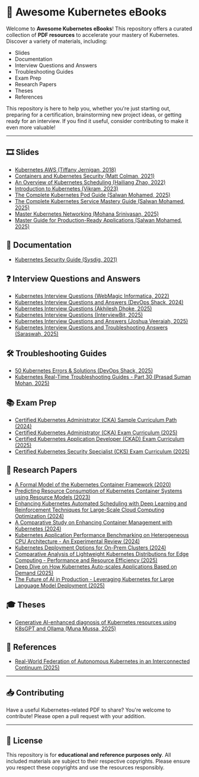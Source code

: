 # 📘 Awesome Kubernetes eBooks

Welcome to **Awesome Kubernetes eBooks**! This repository offers a curated collection of **PDF resources** to accelerate your mastery of Kubernetes. Discover a variety of materials, including:

- Slides
- Documentation
- Interview Questions and Answers
- Troubleshooting Guides
- Exam Prep
- Research Papers
- Theses
- References

This repository is here to help you, whether you're just starting out, preparing for a certification, brainstorming new project ideas, or getting ready for an interview. If you find it useful, consider contributing to make it even more valuable!

---
## 🎞️ Slides
- [Kubernetes AWS (Tiffany Jernigan, 2018)](<Slides/Kubernetes AWS (Tiffany Jernigan, 2018).pdf>)
- [Containers and Kubernetes Security (Matt Colman, 2021)](<Slides/Containers and Kubernetes Security (Matt Colman, 2021).pdf>)
- [An Overview of Kubernetes Scheduling (Hailiang Zhao, 2022)](<Slides/An Overview of Kubernetes Scheduling (Hailiang Zhao, 2022).pdf>)
- [Introduction to Kubernetes (Vikram, 2023)](<Slides/Introduction to Kubernetes (Vikram, 2023).pdf>)
- [The Complete Kubernetes Pod Guide (Salwan Mohamed, 2025)](<Slides/The Complete Kubernetes Pod Guide (Salwan Mohamed, 2025).pdf>)
- [The Complete Kubernetes Service Mastery Guide (Salwan Mohamed, 2025)](<Slides/The Complete Kubernetes Service Mastery Guide (Salwan Mohamed, 2025).pdf>)
- [Master Kubernetes Networking (Mohana Srinivasan, 2025)](<Slides/Master Kubernetes Networking (Mohana Srinivasan, 2025).pdf>)
- [Master Guide for Production-Ready Applications (Salwan Mohamed, 2025)](<Slides/Master Guide for Production-Ready Applications (Salwan Mohamed, 2025).pdf>)

## 📘 Documentation
- [Kubernetes Security Guide (Sysdig, 2021)](<Documentation/Kubernetes Security Guide (Sysdig, 2021).pdf>)

## ❓ Interview Questions and Answers
- [Kubernetes Interview Questions (WebMagic Informatica, 2022)](<Interview Questions and Answers/Kubernetes Interview Questions (WebMagic Informatica, 2022).pdf>)
- [Kubernetes Interview Questions and Answers (DevOps Shack, 2024)](<Interview Questions and Answers/Kubernetes Interview Questions and Answers (DevOps Shack, 2024).pdf>)
- [Kubernetes Interview Questions (Akhilesh Dhoke, 2025)](<Interview Questions and Answers/Kubernetes Interview Questions (Akhilesh Dhoke, 2025).pdf>)
- [Kubernetes Interview Questions (InterviewBit, 2025)](<Interview Questions and Answers/Kubernetes Interview Questions (InterviewBit, 2025).pdf>)
- [Kubernetes Interview Questions and Answers (Joshua Veeraiah, 2025)](<Interview Questions and Answers/Kubernetes Interview Questions and Answers (Joshua Veeraiah, 2025).pdf>)
- [Kubernetes Interview Questions and Troubleshooting Answers (Saraswah, 2025)](<Interview Questions and Answers/Kubernetes Interview Questions and Troubleshooting Answers (Saraswah, 2025).pdf>)

## 🛠️ Troubleshooting Guides
- [50 Kubernetes Errors & Solutions (DevOps Shack, 2025)](<Troubleshooting Guides/50 Kubernetes Errors & Solutions (DevOps Shack, 2025).pdf>)
- [Kubernetes Real-Time Troubleshooting Guides - Part 30 (Prasad Suman Mohan, 2025)](<Troubleshooting Guides/Kubernetes Real-Time Troubleshooting Guides - Part 30 (Prasad Suman Mohan, 2025).pdf>)

## 📚 Exam Prep
- [Certified Kubernetes Administrator (CKA) Sample Curriculum Path (2024)](<Exam Prep/Certified Kubernetes Administrator (CKA) Sample Curriculum Path (2024).pdf>)
- [Certified Kubernetes Administrator (CKA) Exam Curriculum (2025)](<Exam Prep/Certified Kubernetes Administrator (CKA) Exam Curriculum (2025).pdf>)
- [Certified Kubernetes Application Developer (CKAD) Exam Curriculum (2025)](<Exam Prep/Certified Kubernetes Application Developer (CKAD) Exam Curriculum (2025).pdf>)
- [Certified Kubernetes Security Specialist (CKS) Exam Curriculum (2025)](<Exam Prep/Certified Kubernetes Security Specialist (CKS) Exam Curriculum (2025).pdf>)

## 📖 Research Papers
- [A Formal Model of the Kubernetes Container Framework (2020)](<Research Papers/A Formal Model of the Kubernetes Container Framework (2020).pdf>)
- [Predicting Resource Consumption of Kubernetes Container Systems using Resource Models (2023)](<Research Papers/Predicting Resource Consumption of Kubernetes Container Systems using Resource Models (2023).pdf>)
- [Enhancing Kubernetes Automated Scheduling with Deep  Learning and Reinforcement Techniques for Large-Scale Cloud Computing Optimization (2024)](<Research Papers/Enhancing Kubernetes Automated Scheduling with Deep  Learning and Reinforcement Techniques for Large-Scale Cloud Computing Optimization (2024).pdf>)
- [A Comparative Study on Enhancing Container Management with Kubernetes (2024)](<Research Papers/A Comparative Study on Enhancing Container Management with Kubernetes (2024).pdf>)
- [Kubernetes Application Performance Benchmarking on Heterogeneous CPU Architecture - An Experimental Review (2024)](<Research Papers/Kubernetes Application Performance Benchmarking on Heterogeneous CPU Architecture - An Experimental Review (2024).pdf>)
- [Kubernetes Deployment Options for On-Prem Clusters (2024)](<Research Papers/Kubernetes Deployment Options for On-Prem Clusters (2024).pdf>)
- [Comparative Analysis of Lightweight Kubernetes Distributions for Edge Computing - Performance and Resource Efficiency (2025)](<Research Papers/Comparative Analysis of Lightweight Kubernetes Distributions for Edge Computing - Performance and Resource Efficiency (2025).pdf>)
- [Deep Dive on How Kubernetes Auto-scales Applications Based on Demand (2025)](<Research Papers/Deep Dive on How Kubernetes Auto-scales Applications Based on Demand (2025).pdf>)
- [The Future of AI in Production - Leveraging Kubernetes for Large Language Model Deployment (2025)](<Research Papers/The Future of AI in Production - Leveraging Kubernetes for Large Language Model Deployment (2025).pdf>)

## 🎓 Theses
- [Generative AI-enhanced diagnosis of Kubernetes resources using K8sGPT and Ollama (Muna Mussa, 2025)](<Theses/Generative AI-enhanced diagnosis of Kubernetes resources using K8sGPT and Ollama (Muna Mussa, 2025).pdf>)

## 📘 References
- [Real-World Federation of Autonomous Kubernetes in an Interconnected Continuum (2025)](<References/Real-World Federation of Autonomous Kubernetes in an Interconnected Continuum (2025).pdf>)

---

## 📥 Contributing

Have a useful Kubernetes-related PDF to share? You're welcome to contribute! Please open a pull request with your addition.

---

## 📄 License

This repository is for **educational and reference purposes only**. All included materials are subject to their respective copyrights. Please ensure you respect these copyrights and use the resources responsibly.